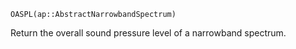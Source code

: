 ```
OASPL(ap::AbstractNarrowbandSpectrum)
```

Return the overall sound pressure level of a narrowband spectrum.
